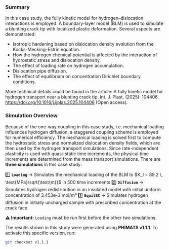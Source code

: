### Summary

In this case study, the fully kinetic model for hydrogen–dislocation interactions is employed. A boundary-layer model (BLM) is used to simulate a blunting crack tip with localized plastic deformation. Several aspects are demonstrated:

- Isotropic hardening based on dislocation density evolution from the Kocks-Mecking-Estrin equation.
- How the hydrogen chemical potential is affected by the interaction of hydrostatic stress and dislocation density.
- The effect of loading rate on hydrogen accumulation.
- Dislocation pipe diffusion.
- The effect of equilibrium on concentration Dirichlet boundary conditions. 

More technical details could be found in the article: A fully kinetic model for hydrogen transport near a blunting crack tip. Int. J. Plast. (2025): 104406. https://doi.org/10.1016/j.ijplas.2025.104406 (Open access).

###  Simulation Overview

Because of the one-way coupling in this case study, i.e. mechanical loading influences hydrogen diffusion, a staggered coupling scheme is employed for numerical efficiency. The mechanical loading is solved first to compute the hydrostatic stress and normalized dislocation density fields, which are then used by the hydrogen transport simulations. Since rate-independent plasticity is used with quasi-static time increments, the physical time increments are determined from the mass transport simulations. There are **three simulations** in this case study:

1️⃣ **`Loading`** → Simulates the mechanical loading of the BLM to $K_I = 89.2 \, \text{MPa}\sqrt{\text{m}}$  in 500 time increments
2️⃣ **`Diffusion`** → Simulates hydrogen redistribution in an insulated model with initial uniform concentration of 3.453e-3 mol/m³
3️⃣ **`EquilBC`** → Simulates hydrogen diffusion in initially uncharged sample with prescribed concentration at the crack face. 

⚠️ **Important:** `Loading` must be run first before the other two simulations. 


The results shown in this study were generated using **PHIMATS v1.1.1**. To activate this specific version, run:

```bash
git checkout v1.1.1
```
